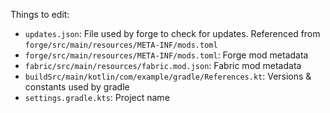 
Things to edit:
- `updates.json`: File used by forge to check for updates. Referenced from `forge/src/main/resources/META-INF/mods.toml`
- `forge/src/main/resources/META-INF/mods.toml`: Forge mod metadata
- `fabric/src/main/resources/fabric.mod.json`: Fabric mod metadata
- `buildSrc/main/kotlin/com/example/gradle/References.kt`: Versions & constants used by gradle
- `settings.gradle.kts`: Project name
